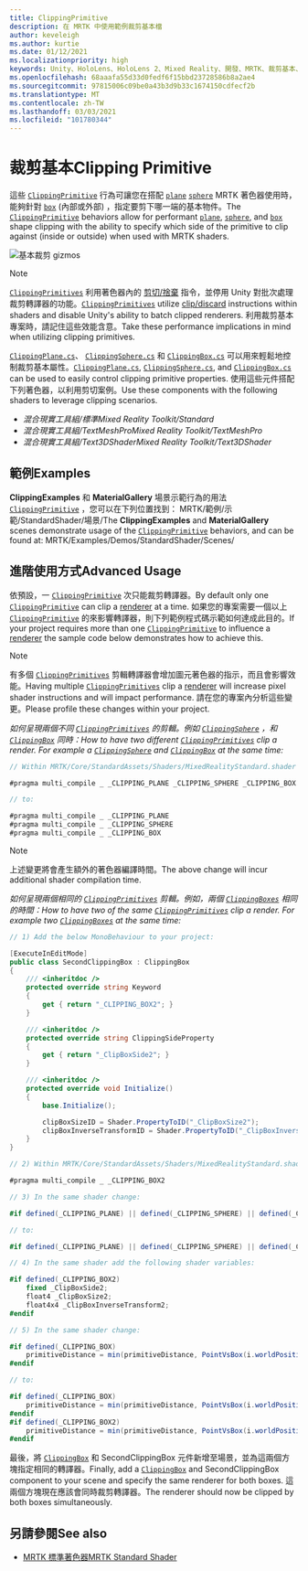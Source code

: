 ```yaml
---
title: ClippingPrimitive
description: 在 MRTK 中使用範例裁剪基本檔
author: keveleigh
ms.author: kurtie
ms.date: 01/12/2021
ms.localizationpriority: high
keywords: Unity、HoloLens、HoloLens 2、Mixed Reality、開發、MRTK、裁剪基本、
ms.openlocfilehash: 68aaafa55d33d0fedf6f15bbd23728586b8a2ae4
ms.sourcegitcommit: 97815006c09be0a43b3d9b33c1674150cdfecf2b
ms.translationtype: MT
ms.contentlocale: zh-TW
ms.lasthandoff: 03/03/2021
ms.locfileid: "101780344"
---
```

# <a name="clipping-primitive"></a><span data-ttu-id="4ae23-104">裁剪基本</span><span class="sxs-lookup"><span data-stu-id="4ae23-104">Clipping Primitive</span></span>

<span data-ttu-id="4ae23-105">這些 [`ClippingPrimitive`](xref:Microsoft.MixedReality.Toolkit.Utilities.ClippingPrimitive) 行為可讓您在搭配 [`plane`](xref:Microsoft.MixedReality.Toolkit.Utilities.ClippingPlane) [`sphere`](xref:Microsoft.MixedReality.Toolkit.Utilities.ClippingSphere) MRTK 著色器使用時，能夠針對 [`box`](xref:Microsoft.MixedReality.Toolkit.Utilities.ClippingBox) (內部或外部) ，指定要剪下哪一端的基本物件。</span><span class="sxs-lookup"><span data-stu-id="4ae23-105">The [`ClippingPrimitive`](xref:Microsoft.MixedReality.Toolkit.Utilities.ClippingPrimitive) behaviors allow for performant [`plane`](xref:Microsoft.MixedReality.Toolkit.Utilities.ClippingPlane), [`sphere`](xref:Microsoft.MixedReality.Toolkit.Utilities.ClippingSphere), and [`box`](xref:Microsoft.MixedReality.Toolkit.Utilities.ClippingBox) shape clipping with the ability to specify which side of the primitive to clip against (inside or outside) when used with MRTK shaders.</span></span>

![基本裁剪 gizmos](../Images/MRTKStandardShader/MRTK_PrimitiveClippingGizmos.gif)

> [!NOTE]
> <span data-ttu-id="4ae23-107">[`ClippingPrimitives`](xref:Microsoft.MixedReality.Toolkit.Utilities.ClippingPrimitive) 利用著色器內的 [剪切/捨棄](https://developer.download.nvidia.com/cg/clip.html) 指令，並停用 Unity 對批次處理裁剪轉譯器的功能。</span><span class="sxs-lookup"><span data-stu-id="4ae23-107">[`ClippingPrimitives`](xref:Microsoft.MixedReality.Toolkit.Utilities.ClippingPrimitive) utilize [clip/discard](https://developer.download.nvidia.com/cg/clip.html) instructions within shaders and disable Unity's ability to batch clipped renderers.</span></span> <span data-ttu-id="4ae23-108">利用裁剪基本專案時，請記住這些效能含意。</span><span class="sxs-lookup"><span data-stu-id="4ae23-108">Take these performance implications in mind when utilizing clipping primitives.</span></span>

<span data-ttu-id="4ae23-109">[`ClippingPlane.cs`](xref:Microsoft.MixedReality.Toolkit.Utilities.ClippingPlane)、 [`ClippingSphere.cs`](xref:Microsoft.MixedReality.Toolkit.Utilities.ClippingSphere) 和 [`ClippingBox.cs`](xref:Microsoft.MixedReality.Toolkit.Utilities.ClippingBox) 可以用來輕鬆地控制裁剪基本屬性。</span><span class="sxs-lookup"><span data-stu-id="4ae23-109">[`ClippingPlane.cs`](xref:Microsoft.MixedReality.Toolkit.Utilities.ClippingPlane), [`ClippingSphere.cs`](xref:Microsoft.MixedReality.Toolkit.Utilities.ClippingSphere), and [`ClippingBox.cs`](xref:Microsoft.MixedReality.Toolkit.Utilities.ClippingBox) can be used to easily control clipping primitive properties.</span></span> <span data-ttu-id="4ae23-110">使用這些元件搭配下列著色器，以利用剪切案例。</span><span class="sxs-lookup"><span data-stu-id="4ae23-110">Use these components with the following shaders to leverage clipping scenarios.</span></span>

- <span data-ttu-id="4ae23-111">*混合現實工具組/標準*</span><span class="sxs-lookup"><span data-stu-id="4ae23-111">*Mixed Reality Toolkit/Standard*</span></span>
- <span data-ttu-id="4ae23-112">*混合現實工具組/TextMeshPro*</span><span class="sxs-lookup"><span data-stu-id="4ae23-112">*Mixed Reality Toolkit/TextMeshPro*</span></span>
- <span data-ttu-id="4ae23-113">*混合現實工具組/Text3DShader*</span><span class="sxs-lookup"><span data-stu-id="4ae23-113">*Mixed Reality Toolkit/Text3DShader*</span></span>

## <a name="examples"></a><span data-ttu-id="4ae23-114">範例</span><span class="sxs-lookup"><span data-stu-id="4ae23-114">Examples</span></span>

<span data-ttu-id="4ae23-115">**ClippingExamples** 和 **MaterialGallery** 場景示範行為的用法 [`ClippingPrimitive`](xref:Microsoft.MixedReality.Toolkit.Utilities.ClippingPrimitive) ，您可以在下列位置找到： MRTK/範例/示範/StandardShader/場景/</span><span class="sxs-lookup"><span data-stu-id="4ae23-115">The **ClippingExamples** and **MaterialGallery** scenes demonstrate usage of the [`ClippingPrimitive`](xref:Microsoft.MixedReality.Toolkit.Utilities.ClippingPrimitive) behaviors, and can be found at: MRTK/Examples/Demos/StandardShader/Scenes/</span></span>

## <a name="advanced-usage"></a><span data-ttu-id="4ae23-116">進階使用方式</span><span class="sxs-lookup"><span data-stu-id="4ae23-116">Advanced Usage</span></span>

<span data-ttu-id="4ae23-117">依預設，一 [`ClippingPrimitive`](xref:Microsoft.MixedReality.Toolkit.Utilities.ClippingPrimitive) 次只能裁剪[](https://docs.unity3d.com/ScriptReference/Renderer.html)轉譯器。</span><span class="sxs-lookup"><span data-stu-id="4ae23-117">By default only one [`ClippingPrimitive`](xref:Microsoft.MixedReality.Toolkit.Utilities.ClippingPrimitive) can clip a [renderer](https://docs.unity3d.com/ScriptReference/Renderer.html) at a time.</span></span> <span data-ttu-id="4ae23-118">如果您的專案需要一個以上 [`ClippingPrimitive`](xref:Microsoft.MixedReality.Toolkit.Utilities.ClippingPrimitive) 的來影響[](https://docs.unity3d.com/ScriptReference/Renderer.html)轉譯器，則下列範例程式碼示範如何達成此目的。</span><span class="sxs-lookup"><span data-stu-id="4ae23-118">If your project requires more than one [`ClippingPrimitive`](xref:Microsoft.MixedReality.Toolkit.Utilities.ClippingPrimitive) to influence a [renderer](https://docs.unity3d.com/ScriptReference/Renderer.html)  the sample code below demonstrates how to achieve this.</span></span>

> [!NOTE]
> <span data-ttu-id="4ae23-119">有多個 [`ClippingPrimitives`](xref:Microsoft.MixedReality.Toolkit.Utilities.ClippingPrimitive) 剪輯[](https://docs.unity3d.com/ScriptReference/Renderer.html)轉譯器會增加圖元著色器的指示，而且會影響效能。</span><span class="sxs-lookup"><span data-stu-id="4ae23-119">Having multiple [`ClippingPrimitives`](xref:Microsoft.MixedReality.Toolkit.Utilities.ClippingPrimitive) clip a [renderer](https://docs.unity3d.com/ScriptReference/Renderer.html) will increase pixel shader instructions and will impact performance.</span></span> <span data-ttu-id="4ae23-120">請在您的專案內分析這些變更。</span><span class="sxs-lookup"><span data-stu-id="4ae23-120">Please profile these changes within your project.</span></span>

<span data-ttu-id="4ae23-121">*如何呈現兩個不同 [`ClippingPrimitives`](xref:Microsoft.MixedReality.Toolkit.Utilities.ClippingPrimitive) 的剪輯。例如 [`ClippingSphere`](xref:Microsoft.MixedReality.Toolkit.Utilities.ClippingSphere) ，和 [`ClippingBox`](xref:Microsoft.MixedReality.Toolkit.Utilities.ClippingBox) 同時：*</span><span class="sxs-lookup"><span data-stu-id="4ae23-121">*How to have two different [`ClippingPrimitives`](xref:Microsoft.MixedReality.Toolkit.Utilities.ClippingPrimitive) clip a render. For example a [`ClippingSphere`](xref:Microsoft.MixedReality.Toolkit.Utilities.ClippingSphere) and [`ClippingBox`](xref:Microsoft.MixedReality.Toolkit.Utilities.ClippingBox) at the same time:*</span></span>

```C#
// Within MRTK/Core/StandardAssets/Shaders/MixedRealityStandard.shader (or another MRTK shader) change:

#pragma multi_compile _ _CLIPPING_PLANE _CLIPPING_SPHERE _CLIPPING_BOX

// to:

#pragma multi_compile _ _CLIPPING_PLANE
#pragma multi_compile _ _CLIPPING_SPHERE
#pragma multi_compile _ _CLIPPING_BOX
```

> [!NOTE]
> <span data-ttu-id="4ae23-122">上述變更將會產生額外的著色器編譯時間。</span><span class="sxs-lookup"><span data-stu-id="4ae23-122">The above change will incur additional shader compilation time.</span></span>

<span data-ttu-id="4ae23-123">*如何呈現兩個相同的 [`ClippingPrimitives`](xref:Microsoft.MixedReality.Toolkit.Utilities.ClippingPrimitive) 剪輯。例如，兩個 [`ClippingBoxes`](xref:Microsoft.MixedReality.Toolkit.Utilities.ClippingBox) 相同的時間：*</span><span class="sxs-lookup"><span data-stu-id="4ae23-123">*How to have two of the same [`ClippingPrimitives`](xref:Microsoft.MixedReality.Toolkit.Utilities.ClippingPrimitive) clip a render. For example two [`ClippingBoxes`](xref:Microsoft.MixedReality.Toolkit.Utilities.ClippingBox) at the same time:*</span></span>

```C#
// 1) Add the below MonoBehaviour to your project:

[ExecuteInEditMode]
public class SecondClippingBox : ClippingBox
{
    /// <inheritdoc />
    protected override string Keyword
    {
        get { return "_CLIPPING_BOX2"; }
    }

    /// <inheritdoc />
    protected override string ClippingSideProperty
    {
        get { return "_ClipBoxSide2"; }
    }

    /// <inheritdoc />
    protected override void Initialize()
    {
        base.Initialize();

        clipBoxSizeID = Shader.PropertyToID("_ClipBoxSize2");
        clipBoxInverseTransformID = Shader.PropertyToID("_ClipBoxInverseTransform2");
    }
}

// 2) Within MRTK/Core/StandardAssets/Shaders/MixedRealityStandard.shader (or another MRTK shader) add the following multi_compile pragma:

#pragma multi_compile _ _CLIPPING_BOX2

// 3) In the same shader change:

#if defined(_CLIPPING_PLANE) || defined(_CLIPPING_SPHERE) || defined(_CLIPPING_BOX)

// to:

#if defined(_CLIPPING_PLANE) || defined(_CLIPPING_SPHERE) || defined(_CLIPPING_BOX) || defined(_CLIPPING_BOX2)

// 4) In the same shader add the following shader variables:

#if defined(_CLIPPING_BOX2)
    fixed _ClipBoxSide2;
    float4 _ClipBoxSize2;
    float4x4 _ClipBoxInverseTransform2;
#endif

// 5) In the same shader change:

#if defined(_CLIPPING_BOX)
    primitiveDistance = min(primitiveDistance, PointVsBox(i.worldPosition.xyz, _ClipBoxSize.xyz, _ClipBoxInverseTransform) * _ClipBoxSide);
#endif

// to:

#if defined(_CLIPPING_BOX)
    primitiveDistance = min(primitiveDistance, PointVsBox(i.worldPosition.xyz, _ClipBoxSize.xyz, _ClipBoxInverseTransform) * _ClipBoxSide);
#endif
#if defined(_CLIPPING_BOX2)
    primitiveDistance = min(primitiveDistance, PointVsBox(i.worldPosition.xyz, _ClipBoxSize2.xyz, _ClipBoxInverseTransform2) * _ClipBoxSide2);
#endif
```

<span data-ttu-id="4ae23-124">最後，將 [`ClippingBox`](xref:Microsoft.MixedReality.Toolkit.Utilities.ClippingBox) 和 SecondClippingBox 元件新增至場景，並為這兩個方塊指定相同的轉譯器。</span><span class="sxs-lookup"><span data-stu-id="4ae23-124">Finally, add a [`ClippingBox`](xref:Microsoft.MixedReality.Toolkit.Utilities.ClippingBox) and SecondClippingBox component to your scene and specify the same renderer for both boxes.</span></span> <span data-ttu-id="4ae23-125">這兩個方塊現在應該會同時裁剪轉譯器。</span><span class="sxs-lookup"><span data-stu-id="4ae23-125">The renderer should now be clipped by both boxes simultaneously.</span></span>

## <a name="see-also"></a><span data-ttu-id="4ae23-126">另請參閱</span><span class="sxs-lookup"><span data-stu-id="4ae23-126">See also</span></span>

- [<span data-ttu-id="4ae23-127">MRTK 標準著色器</span><span class="sxs-lookup"><span data-stu-id="4ae23-127">MRTK Standard Shader</span></span>](../README_MRTKStandardShader.md)
